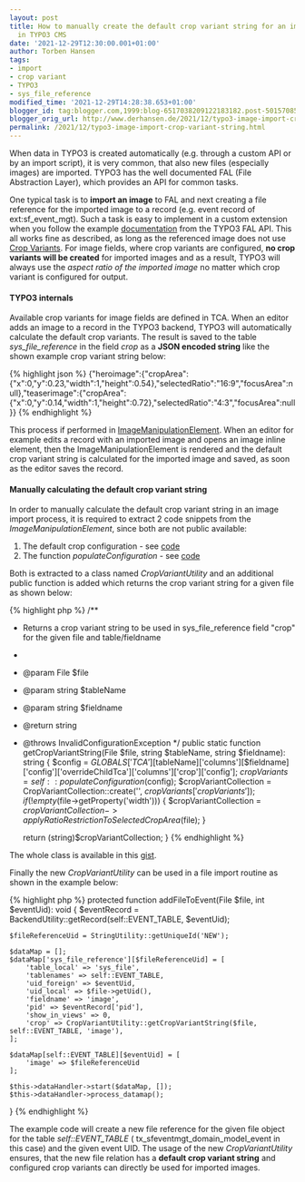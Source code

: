 ```yaml
---
layout: post
title: How to manually create the default crop variant string for an imported image
  in TYPO3 CMS
date: '2021-12-29T12:30:00.001+01:00'
author: Torben Hansen
tags:
- import
- crop variant
- TYPO3
- sys_file_reference
modified_time: '2021-12-29T14:28:38.653+01:00'
blogger_id: tag:blogger.com,1999:blog-6517038209122183182.post-5015708534014158737
blogger_orig_url: http://www.derhansen.de/2021/12/typo3-image-import-crop-variant-string.html
permalink: /2021/12/typo3-image-import-crop-variant-string.html
---
```


When data in TYPO3 is created automatically (e.g. through a custom API or by an import script), it is very common, that also new files (especially images) are imported. TYPO3 has the well documented FAL (File Abstraction Layer), which provides an API for common tasks. 

One typical task is to **import an image** to FAL and next creating a file reference for the imported image to a record (e.g. event record of ext:sf\_event\_mgt). Such a task is easy to implement in a custom extension when you follow the example [documentation](https://docs.typo3.org/m/typo3/reference-coreapi/main/en-us/ApiOverview/Fal/UsingFal/ExamplesFileFolder.html) from the TYPO3 FAL API. This all works fine as described, as long as the referenced image does not use [Crop Variants](https://docs.typo3.org/m/typo3/reference-coreapi/10.4/en-us/ApiOverview/CropVariants/General/Index.html). For image fields, where crop variants are configured, **no crop variants will be created** for imported images and as a result, TYPO3 will always use the _aspect ratio of the imported image_ no matter which crop variant is configured for output.

#### TYPO3 internals

Available crop variants for image fields are defined in TCA. When an editor adds an image to a record in the TYPO3 backend, TYPO3 will automatically calculate the default crop variants. The result is saved to the table _sys\_file\_reference_ in the field _crop_ as a **JSON encoded string** like the shown example crop variant string below:

{% highlight json %}
{"heroimage":{"cropArea":{"x":0,"y":0.23,"width":1,"height":0.54},"selectedRatio":"16:9","focusArea":null},"teaserimage":{"cropArea":{"x":0,"y":0.14,"width":1,"height":0.72},"selectedRatio":"4:3","focusArea":null}}
{% endhighlight %}

This process if performed in [ImageManipulationElement](https://github.com/TYPO3/typo3/blob/v11.5.4/typo3/sysext/backend/Classes/Form/Element/ImageManipulationElement.php#L158). When an editor for example edits a record with an imported image and opens an image inline element, then the ImageManipulationElement is rendered and the default crop variant string is calculated for the imported image and saved, as soon as the editor saves the record.

#### Manually calculating the default crop variant string

In order to manually calculate the default crop variant string in an image import process, it is required to extract 2 code snippets from the _ImageManipulationElement_, since both are not public available:

1.  The default crop configuration - see [code](https://github.com/TYPO3/typo3/blob/v11.5.4/typo3/sysext/backend/Classes/Form/Element/ImageManipulationElement.php#L50)
2.  The function _populateConfiguration_ - see [code](https://github.com/TYPO3/typo3/blob/v11.5.4/typo3/sysext/backend/Classes/Form/Element/ImageManipulationElement.php#L262)

Both is extracted to a class named _CropVariantUtility_ and an additional public function is added which returns the crop variant string for a given file as shown below:

{% highlight php %}
/**
 * Returns a crop variant string to be used in sys_file_reference field "crop" for the given file and table/fieldname
 *
 * @param File $file
 * @param string $tableName
 * @param string $fieldname
 * @return string
 * @throws InvalidConfigurationException
 */
public static function getCropVariantString(File $file, string $tableName, string $fieldname): string
{
    $config = $GLOBALS['TCA'][$tableName]['columns'][$fieldname]['config']['overrideChildTca']['columns']['crop']['config'];
    $cropVariants = self::populateConfiguration($config);
    $cropVariantCollection = CropVariantCollection::create('', $cropVariants['cropVariants']);
    if (!empty($file->getProperty('width'))) {
        $cropVariantCollection = $cropVariantCollection->applyRatioRestrictionToSelectedCropArea($file);
    }

    return (string)$cropVariantCollection;
}
{% endhighlight %}

The whole class is available in this [gist](https://gist.github.com/derhansen/2ce92d64eccc802daa8212b5a0136b09).

Finally the new _CropVariantUtility_ can be used in a file import routine as shown in the example below:

{% highlight php %}
protected function addFileToEvent(File $file, int $eventUid): void
{
    $eventRecord = BackendUtility::getRecord(self::EVENT_TABLE, $eventUid);

    $fileReferenceUid = StringUtility::getUniqueId('NEW');

    $dataMap = [];
    $dataMap['sys_file_reference'][$fileReferenceUid] = [
        'table_local' => 'sys_file',
        'tablenames' => self::EVENT_TABLE,
        'uid_foreign' => $eventUid,
        'uid_local' => $file->getUid(),
        'fieldname' => 'image',
        'pid' => $eventRecord['pid'],
        'show_in_views' => 0,
        'crop' => CropVariantUtility::getCropVariantString($file, self::EVENT_TABLE, 'image'),
    ];

    $dataMap[self::EVENT_TABLE][$eventUid] = [
        'image' => $fileReferenceUid
    ];

    $this->dataHandler->start($dataMap, []);
    $this->dataHandler->process_datamap();
}
{% endhighlight %}

The example code will create a new file reference for the given file object for the table  _self::EVENT\_TABLE_ (
tx\_sfeventmgt\_domain\_model\_event in this case) and the given event UID. The usage of the new _CropVariantUtility_
ensures, that the new file relation has a **default crop variant string** and configured crop variants can directly be
used for imported images.